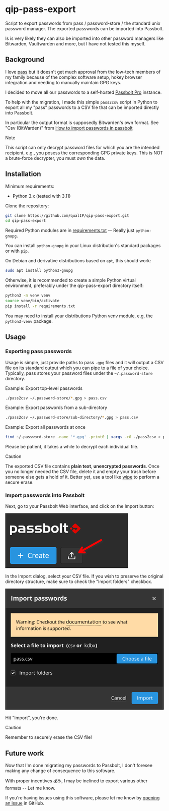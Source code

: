 # qip-pass-export

Script to export passwords from pass / password-store / the standard unix password manager.
The exported passwords can be imported into Passbolt.

Is is very likely they can also be imported into other password managers like Bitwarden, Vaultwarden and more, but I have not tested this myself.

## Background

I love [pass](https://www.passwordstore.org/) but it doesn't get much approval from the low-tech members of my family because of the complex software setup, hokey browser integration and needing to manually maintain GPG keys.

I decided to move all our passwords to a self-hosted [Passbolt Pro](https://www.passbolt.com/pricing/pro) instance.

To help with the migration, I made this simple `pass2csv` script in Python to export all my "pass" passwords to a CSV file that can be imported directly into Passbolt.

In particular the output format is supposedly Bitwarden's own format. See "Csv (BitWarden)" from [How to import passwords in passbolt](https://help.passbolt.com/faq/start/import-passwords)

> [!NOTE]
> This script can only decrypt password files for which you are the intended recipient, e.g., you posess the corresponding GPG private keys.
> This is NOT a brute-force decrypter, you must *own* the data.

## Installation

Minimum requirements:

- Python 3.x (tested with 3.11)

Clone the repository:

```sh
git clone https://github.com/qualIP/qip-pass-export.git
cd qip-pass-export
```

Required Python modules are in [requirements.txt](requirements.txt) -- Really just `python-gnupg`.

You can install `python-gnupg` in your Linux distribution's standard packages or with `pip`.

On Debian and derivative distributions based on `apt`, this should work:

```sh
sudo apt install python3-gnupg
```

Otherwise, it is recommended to create a simple Python virtual environment, preferably under the qip-pass-export directory itself:

```sh
python3 -m venv venv
source venv/bin/activate
pip install -r requirements.txt
```

You may need to install your distributions Python venv module, e.g, the `python3-venv` package.

## Usage

### Exporting pass passwords

Usage is simple, just provide paths to pass `.gpg` files and it will output a CSV file on its standard output which you can pipe to a file of your choice.
Typically, pass stores your password files under the `~/.password-store` directory.

Example: Export top-level passwords

```sh
./pass2csv ~/.password-store/*.gpg > pass.csv
```

Example: Export passwords from a sub-directory

```sh
./pass2csv ~/.password-store/sub-directory/*.gpg > pass.csv
```

Example: Export all passwords at once

```sh
find ~/.password-store -name '*.gpg' -print0 | xargs -r0 ./pass2csv > pass.csv
```

Please be patient, it takes a while to decrypt each individual file.

> [!CAUTION]
> The exported CSV file contains **plain text**, **unencrypted passwords**.
> Once you no longer needed the CSV file, delete it and empty your trash before someone else gets a hold of it.
> Better yet, use a tool like [wipe](https://github.com/berke/wipe) to perform a secure erase.

### Import passwords into Passbolt

Next, go to your Passbolt Web interface, and click on the Import button:

![Screenshow of Passbolt's Import button](doc/Passbolt-import-button.png)

In the Import dialog, select your CSV file.
If you wish to preserve the original directory structure, make sure to check the "Import folders" checkbox.

![Screenshow of Passbolt's Import dialog](doc/Passbolt-import-dialog.png)

Hit "Import", you're done.

> [!CAUTION]
> Remember to securely erase the CSV file!

## Future work

Now that I'm done migrating my passwords to Passbolt, I don't foresee making any change of consequence to this software.

With proper incentives :moneybag::coffee:, I may be inclined to export various other formats -- Let me know.

If you're having issues using this software, please let me know by [opening an issue](https://github.com/qualIP/qip-pass-export/issues) in GitHub.
